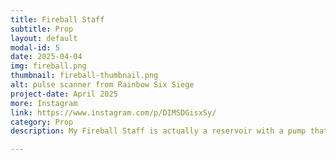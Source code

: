 ```yaml
---
title: Fireball Staff
subtitle: Prop
layout: default
modal-id: 5
date: 2025-04-04
img: fireball.png
thumbnail: fireball-thumbnail.png
alt: pulse scanner from Rainbow Six Siege
project-date: April 2025
more: Instagram
link: https://www.instagram.com/p/DIMSDGisxSy/
category: Prop
description: My Fireball Staff is actually a reservoir with a pump that fills the topper of the staff. A hidden button triggers the pump and red LEDs, the staff can then be tipped to dispense beverage.

---
```

